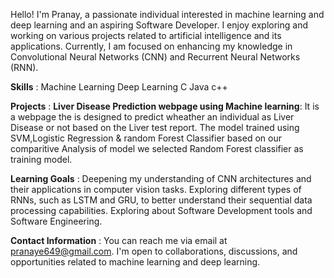 Hello! I'm Pranay, a passionate individual interested in machine learning and deep learning and an aspiring Software Developer. 
I enjoy exploring and working on various projects related to artificial intelligence and its applications. 
Currently, I am focused on enhancing my knowledge in Convolutional Neural Networks (CNN) and Recurrent Neural Networks (RNN).

**Skills** : 
Machine Learning
Deep Learning
C
Java
c++

**Projects** : 
**Liver Disease Prediction webpage using Machine learning**: It is a webpage the is designed to predict wheather an individual as Liver Disease or not based on the
Liver test report. The model trained using SVM,Logistic Regression & random Forest Classifier based on our comparitive Analysis of model we selected Random Forest classifier
as training model.

**Learning Goals** : 
Deepening my understanding of CNN architectures and their applications in computer vision tasks.
Exploring different types of RNNs, such as LSTM and GRU, to better understand their sequential data processing capabilities.
Exploring about Software Development tools and Software Engineering.

**Contact Information** : 
You can reach me via email at pranaye649@gmail.com. I'm open to collaborations, discussions, and opportunities related to machine learning and deep learning.

